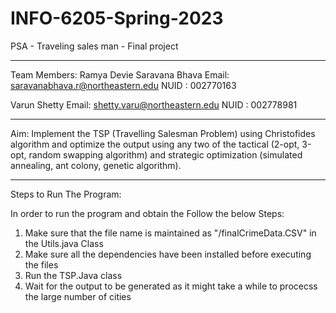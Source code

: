 # INFO-6205-Spring-2023
PSA - Traveling sales man - Final project

-------------------------------------------------------------------
Team Members:
Ramya Devie Saravana Bhava
Email:	saravanabhava.r@northeastern.edu
NUID :  002770163


Varun Shetty
Email:  shetty.varu@northeastern.edu
NUID :  002778981

-------------------------------------------------------------------

Aim: Implement the TSP (Travelling Salesman Problem) using Christofides algorithm and optimize the output using any two of the tactical (2-opt, 3-opt, random swapping algorithm) and strategic optimization (simulated annealing, ant colony, genetic algorithm).

---------------------------------------------------------------------
Steps to Run The Program:

In order to run the program and obtain the Follow the below Steps:

1. Make sure that the file name is maintained as "/finalCrimeData.CSV" in the Utils.java Class
2. Make sure all the dependencies have been installed before executing the files
3. Run the TSP.Java class 
4. Wait for the output to be generated as it might take a while to procecss the large number of cities
